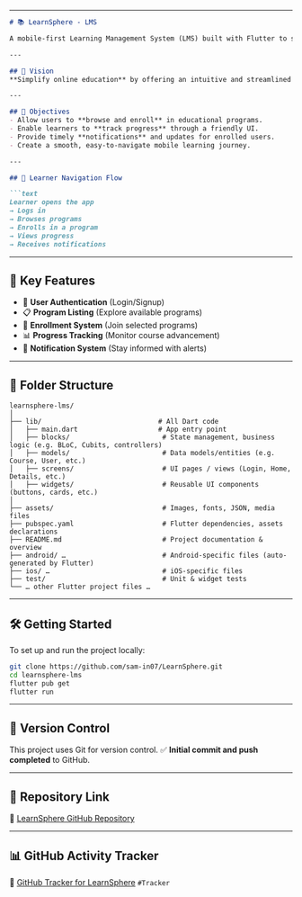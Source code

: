 
---

````markdown
# 📚 LearnSphere - LMS

A mobile-first Learning Management System (LMS) built with Flutter to simplify online education. LearnSphere enables learners to enroll in programs, track their progress, and stay updated through notifications.

---

## 🚀 Vision
**Simplify online education** by offering an intuitive and streamlined mobile LMS experience for learners.

---

## 🎯 Objectives
- Allow users to **browse and enroll** in educational programs.
- Enable learners to **track progress** through a friendly UI.
- Provide timely **notifications** and updates for enrolled users.
- Create a smooth, easy-to-navigate mobile learning journey.

---

## 🧭 Learner Navigation Flow

```text
Learner opens the app 
→ Logs in 
→ Browses programs 
→ Enrolls in a program 
→ Views progress 
→ Receives notifications
````

---

## 🔑 Key Features

* 🔐 **User Authentication** (Login/Signup)
* 📋 **Program Listing** (Explore available programs)
* 📝 **Enrollment System** (Join selected programs)
* 📊 **Progress Tracking** (Monitor course advancement)
* 🔔 **Notification System** (Stay informed with alerts)

---

## 📁 Folder Structure

```plaintext
learnsphere-lms/
│
├── lib/                             # All Dart code
│   ├── main.dart                    # App entry point
│   ├── blocks/                       # State management, business logic (e.g. BLoC, Cubits, controllers)
│   ├── models/                       # Data models/entities (e.g. Course, User, etc.)
│   ├── screens/                      # UI pages / views (Login, Home, Details, etc.)
│   ├── widgets/                      # Reusable UI components (buttons, cards, etc.)
│
├── assets/                           # Images, fonts, JSON, media files
├── pubspec.yaml                      # Flutter dependencies, assets declarations
├── README.md                         # Project documentation & overview
├── android/ …                        # Android-specific files (auto-generated by Flutter)
├── ios/ …                            # iOS-specific files
├── test/                             # Unit & widget tests  
└── … other Flutter project files …  

```

---

## 🛠️ Getting Started

To set up and run the project locally:

```bash
git clone https://github.com/sam-in07/LearnSphere.git
cd learnsphere-lms
flutter pub get
flutter run
```

---

## 🧪 Version Control

This project uses Git for version control.
✅ **Initial commit and push completed** to GitHub.

---

## 📎 Repository Link

🔗 [LearnSphere GitHub Repository](https://github.com/sam-in07/LearnSphere)

---


## 📊 GitHub Activity Tracker

🔗 [GitHub Tracker for LearnSphere](https://githubtracker.com/sam-in07/LEARNSPACE) `#Tracker`




